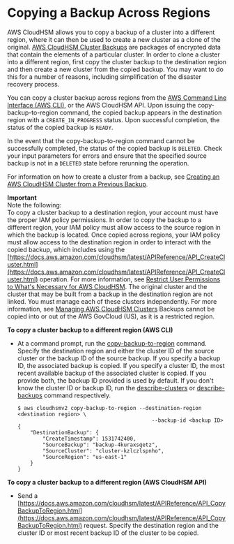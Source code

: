# Copying a Backup Across Regions<a name="copy-backup-to-region"></a>

AWS CloudHSM allows you to copy a backup of a cluster into a different region, where it can then be used to create a new cluster as a clone of the original\. [AWS CloudHSM Cluster Backups](backups.md) are packages of encrypted data that contain the elements of a particular cluster\. In order to clone a cluster into a different region, first copy the cluster backup to the destination region and then create a new cluster from the copied backup\. You may want to do this for a number of reasons, including simplification of the disaster recovery process\.

You can copy a cluster backup across regions from the [AWS Command Line Interface \(AWS CLI\)](https://aws.amazon.com/cli/), or the AWS CloudHSM API\. Upon issuing the copy\-backup\-to\-region command, the copied backup appears in the destination region with a `CREATE_IN_PROGRESS` status\. Upon successful completion, the status of the copied backup is `READY`\.

In the event that the copy\-backup\-to\-region command cannot be successfully completed, the status of the copied backup is `DELETED`\. Check your input parameters for errors and ensure that the specified source backup is not in a `DELETED` state before rerunning the operation\.

For information on how to create a cluster from a backup, see [Creating an AWS CloudHSM Cluster from a Previous Backup](create-cluster-from-backup.md)\.

**Important**  
Note the following:  
To copy a cluster backup to a destination region, your account must have the proper IAM policy permissions\. In order to copy the backup to a different region, your IAM policy must allow access to the source region in which the backup is located\. Once copied across regions, your IAM policy must allow access to the destination region in order to interact with the copied backup, which includes using the [https://docs.aws.amazon.com/cloudhsm/latest/APIReference/API_CreateCluster.html](https://docs.aws.amazon.com/cloudhsm/latest/APIReference/API_CreateCluster.html) operation\. For more information, see [Restrict User Permissions to What's Necessary for AWS CloudHSM](create-iam-user.md)\.
The original cluster and the cluster that may be built from a backup in the destination region are not linked\. You must manage each of these clusters independently\. For more information, see [Managing AWS CloudHSM Clusters](manage-clusters.md)
Backups cannot be copied into or out of the AWS GovCloud \(US\), as it is a restricted region\.

**To copy a cluster backup to a different region \(AWS CLI\)**
+ At a command prompt, run the [copy\-backup\-to\-region](https://docs.aws.amazon.com/cli/latest/reference/cloudhsmv2/copy-backup-to-region.html) command\. Specify the destination region and either the cluster ID of the source cluster or the backup ID of the source backup\. If you specify a backup ID, the associated backup is copied\. If you specify a cluster ID, the most recent available backup of the associated cluster is copied\. If you provide both, the backup ID provided is used by default\. If you don't know the cluster ID or backup ID, run the [describe\-clusters](https://docs.aws.amazon.com/cli/latest/reference/cloudhsmv2/describe-clusters.html) or [describe\-backups](https://docs.aws.amazon.com/cli/latest/reference/cloudhsmv2/describe-backups.html) command respectively\.

  ```
  $ aws cloudhsmv2 copy-backup-to-region --destination-region <destination region> \
                                             --backup-id <backup ID>
  {
      "DestinationBackup": {
          "CreateTimestamp": 1531742400,
          "SourceBackup": "backup-4kuraxsqetz",
          "SourceCluster": "cluster-kzlczlspnho",
          "SourceRegion": "us-east-1"
      }
  }
  ```

**To copy a cluster backup to a different region \(AWS CloudHSM API\)**
+ Send a [https://docs.aws.amazon.com/cloudhsm/latest/APIReference/API_CopyBackupToRegion.html](https://docs.aws.amazon.com/cloudhsm/latest/APIReference/API_CopyBackupToRegion.html) request\. Specify the destination region and the cluster ID or most recent backup ID of the cluster to be copied\.